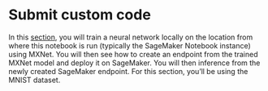 # Submit custom code

In this [section](https://sagemaker-workshop.com/custom/code.html), you will train a neural network locally on the location from where this notebook is run (typically the SageMaker Notebook instance) using MXNet. You will then see how to create an endpoint from the trained MXNet model and deploy it on SageMaker. You will then inference from the newly created SageMaker endpoint. For this section, you’ll be using the MNIST dataset.